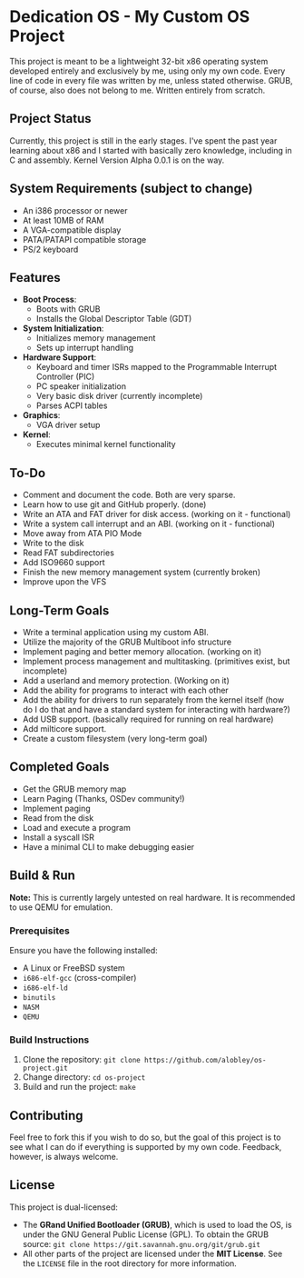 # Dedication OS - My Custom OS Project

This project is meant to be a lightweight 32-bit x86 operating system developed entirely and exclusively by me, using only my own code. Every line of code in every file was written by me, unless stated otherwise. GRUB, of course, also does not belong to me. Written entirely from scratch.

## Project Status
Currently, this project is still in the early stages. I've spent the past year learning about x86 and I started with basically zero knowledge, including in C and assembly.
Kernel Version Alpha 0.0.1 is on the way.

## System Requirements (subject to change)
- An i386 processor or newer
- At least 10MB of RAM
- A VGA-compatible display
- PATA/PATAPI compatible storage
- PS/2 keyboard

## Features
- **Boot Process**:
  - Boots with GRUB
  - Installs the Global Descriptor Table (GDT)
- **System Initialization**:
  - Initializes memory management
  - Sets up interrupt handling
- **Hardware Support**:
  - Keyboard and timer ISRs mapped to the Programmable Interrupt Controller (PIC)
  - PC speaker initialization
  - Very basic disk driver (currently incomplete)
  - Parses ACPI tables
- **Graphics**:
  - VGA driver setup
- **Kernel**:
  - Executes minimal kernel functionality



## To-Do
- Comment and document the code. Both are very sparse.
- Learn how to use git and GitHub properly. (done)
- Write an ATA and FAT driver for disk access. (working on it - functional)
- Write a system call interrupt and an ABI. (working on it - functional)
- Move away from ATA PIO Mode
- Write to the disk
- Read FAT subdirectories
- Add ISO9660 support
- Finish the new memory management system (currently broken)
- Improve upon the VFS

## Long-Term Goals
- Write a terminal application using my custom ABI.
- Utilize the majority of the GRUB Multiboot info structure
- Implement paging and better memory allocation. (working on it)
- Implement process management and multitasking.  (primitives exist, but incomplete)
- Add a userland and memory protection. (Working on it)
- Add the ability for programs to interact with each other
- Add the ability for drivers to run separately from the kernel itself (how do I do that and have a standard system for interacting with hardware?)
- Add USB support. (basically required for running on real hardware)
- Add milticore support.
- Create a custom filesystem (very long-term goal)

## Completed Goals
- Get the GRUB memory map
- Learn Paging (Thanks, OSDev community!)
- Implement paging
- Read from the disk
- Load and execute a program
- Install a syscall ISR
- Have a minimal CLI to make debugging easier

## Build & Run

**Note:** This is currently largely untested on real hardware. It is recommended to use QEMU for emulation.

### Prerequisites
Ensure you have the following installed:
- A Linux or FreeBSD system
- `i686-elf-gcc` (cross-compiler)
- `i686-elf-ld`
- `binutils`
- `NASM`
- `QEMU`

### Build Instructions
1. Clone the repository:
   `git clone https://github.com/alobley/os-project.git`
2. Change directory:
    `cd os-project`
3. Build and run the project:
    `make`

## Contributing
Feel free to fork this if you wish to do so, but the goal of this project is to see what I can do if everything is supported by my own code. Feedback, however, is always welcome.

## License
This project is dual-licensed:
- The **GRand Unified Bootloader (GRUB)**, which is used to load the OS, is under the GNU General Public License (GPL). To obtain the GRUB source: `git clone https://git.savannah.gnu.org/git/grub.git`
- All other parts of the project are licensed under the **MIT License**. See the `LICENSE` file in the root directory for more information.
